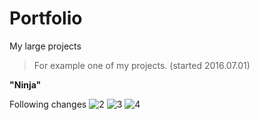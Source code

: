 # Portfolio
My large projects


>For example one of my projects. (started 2016.07.01)

**"Ninja"**

Following changes
![2](https://cloud.githubusercontent.com/assets/19840443/16836879/3ab16bd4-49c0-11e6-9481-398ce69de3f1.png)
![3](https://cloud.githubusercontent.com/assets/19840443/16836889/46aaaa36-49c0-11e6-8802-1ffe8c523e2b.png)
![4](https://cloud.githubusercontent.com/assets/19840443/16836902/5486fd6c-49c0-11e6-9bff-bccf31586699.png)

